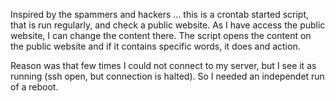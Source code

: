 Inspired by the spammers and hackers ... this is a crontab started script, that is run regularly, and check a public website. As I have access the public website, I can change the content there.
The script opens the content on the public website and if it contains specific words, it does and action.

Reason was that few times I could not connect to my server, but I see it as running (ssh open, but connection is halted). So I needed an independet run of a reboot.

